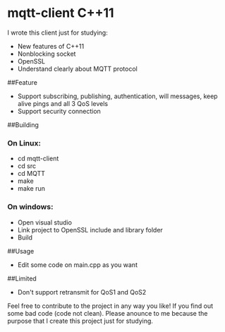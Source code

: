 # mqtt-client C++11
I wrote this client just for studying:
+ New features of C++11
+ Nonblocking socket
+ OpenSSL
+ Understand clearly about MQTT protocol

##Feature
+ Support subscribing, publishing, authentication, will messages, keep alive pings and all 3 QoS levels
+ Support security connection

##Building
### On Linux:
- cd mqtt-client
- cd src
- cd MQTT
- make
- make run

### On windows:
- Open visual studio
- Link project to OpenSSL include and library folder
- Build

##Usage
- Edit some code on main.cpp as you want

##Limited
- Don't support retransmit for QoS1 and QoS2

Feel free to contribute to the project in any way you like!
If you find out some bad code (code not clean). Please anounce to me because the purpose that I create this project just for studying.
